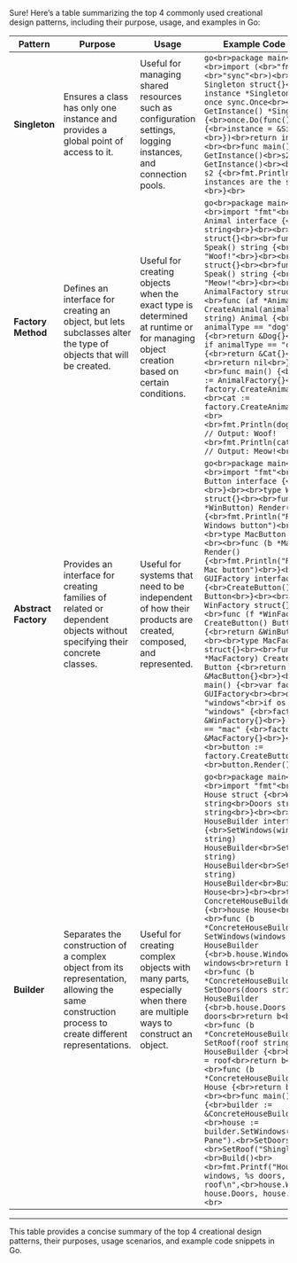 Sure! Here’s a table summarizing the top 4 commonly used creational design patterns, including their purpose, usage, and examples in Go:

| Pattern           | Purpose                                                                 | Usage                                                                                               | Example Code Snippet                                                                                          |
|-------------------|-------------------------------------------------------------------------|-----------------------------------------------------------------------------------------------------|---------------------------------------------------------------------------------------------------------------|
| **Singleton**     | Ensures a class has only one instance and provides a global point of access to it. | Useful for managing shared resources such as configuration settings, logging instances, and connection pools. | ```go<br>package main<br><br>import (<br>"fmt"<br>"sync"<br>)<br><br>type Singleton struct{}<br><br>var instance *Singleton<br>var once sync.Once<br><br>func GetInstance() *Singleton {<br>once.Do(func() {<br>instance = &Singleton{}<br>})<br>return instance<br>}<br><br>func main() {<br>s1 := GetInstance()<br>s2 := GetInstance()<br><br>if s1 == s2 {<br>fmt.Println("Both instances are the same")<br>}<br>}<br>``` |
| **Factory Method** | Defines an interface for creating an object, but lets subclasses alter the type of objects that will be created. | Useful for creating objects when the exact type is determined at runtime or for managing object creation based on certain conditions. | ```go<br>package main<br><br>import "fmt"<br><br>type Animal interface {<br>Speak() string<br>}<br><br>type Dog struct{}<br><br>func (d Dog) Speak() string {<br>return "Woof!"<br>}<br><br>type Cat struct{}<br><br>func (c Cat) Speak() string {<br>return "Meow!"<br>}<br><br>type AnimalFactory struct{}<br><br>func (af *AnimalFactory) CreateAnimal(animalType string) Animal {<br>if animalType == "dog" {<br>return &Dog{}<br>} else if animalType == "cat" {<br>return &Cat{}<br>}<br>return nil<br>}<br><br>func main() {<br>factory := AnimalFactory{}<br>dog := factory.CreateAnimal("dog")<br>cat := factory.CreateAnimal("cat")<br><br>fmt.Println(dog.Speak()) // Output: Woof!<br>fmt.Println(cat.Speak()) // Output: Meow!<br>}<br>``` |
| **Abstract Factory** | Provides an interface for creating families of related or dependent objects without specifying their concrete classes. | Useful for systems that need to be independent of how their products are created, composed, and represented. | ```go<br>package main<br><br>import "fmt"<br><br>type Button interface {<br>Render()<br>}<br><br>type WinButton struct{}<br><br>func (b *WinButton) Render() {<br>fmt.Println("Rendering Windows button")<br>}<br><br>type MacButton struct{}<br><br>func (b *MacButton) Render() {<br>fmt.Println("Rendering Mac button")<br>}<br><br>type GUIFactory interface {<br>CreateButton() Button<br>}<br><br>type WinFactory struct{}<br><br>func (f *WinFactory) CreateButton() Button {<br>return &WinButton{}<br>}<br><br>type MacFactory struct{}<br><br>func (f *MacFactory) CreateButton() Button {<br>return &MacButton{}<br>}<br><br>func main() {<br>var factory GUIFactory<br><br>os := "windows"<br>if os == "windows" {<br>factory = &WinFactory{}<br>} else if os == "mac" {<br>factory = &MacFactory{}<br>}<br><br>button := factory.CreateButton()<br>button.Render()<br>}<br>``` |
| **Builder**       | Separates the construction of a complex object from its representation, allowing the same construction process to create different representations. | Useful for creating complex objects with many parts, especially when there are multiple ways to construct an object. | ```go<br>package main<br><br>import "fmt"<br><br>type House struct {<br>Windows string<br>Doors string<br>Roof string<br>}<br><br>type HouseBuilder interface {<br>SetWindows(windows string) HouseBuilder<br>SetDoors(doors string) HouseBuilder<br>SetRoof(roof string) HouseBuilder<br>Build() House<br>}<br><br>type ConcreteHouseBuilder struct {<br>house House<br>}<br><br>func (b *ConcreteHouseBuilder) SetWindows(windows string) HouseBuilder {<br>b.house.Windows = windows<br>return b<br>}<br><br>func (b *ConcreteHouseBuilder) SetDoors(doors string) HouseBuilder {<br>b.house.Doors = doors<br>return b<br>}<br><br>func (b *ConcreteHouseBuilder) SetRoof(roof string) HouseBuilder {<br>b.house.Roof = roof<br>return b<br>}<br><br>func (b *ConcreteHouseBuilder) Build() House {<br>return b.house<br>}<br><br>func main() {<br>builder := &ConcreteHouseBuilder{}<br>house := builder.SetWindows("Double Pane").<br>SetDoors("Wooden").<br>SetRoof("Shingle").<br>Build()<br><br>fmt.Printf("House with %s windows, %s doors, and %s roof\n",<br>house.Windows, house.Doors, house.Roof)<br>}<br>``` |

---

This table provides a concise summary of the top 4 creational design patterns, their purposes, usage scenarios, and example code snippets in Go.